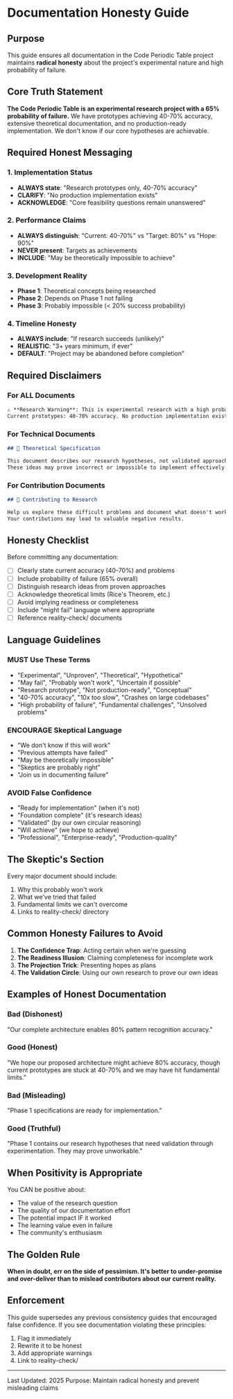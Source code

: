 # Documentation Honesty Guide

## Purpose

This guide ensures all documentation in the Code Periodic Table project maintains **radical honesty** about the project's experimental nature and high probability of failure.

## Core Truth Statement

**The Code Periodic Table is an experimental research project with a 65% probability of failure.** We have prototypes achieving 40-70% accuracy, extensive theoretical documentation, and no production-ready implementation. We don't know if our core hypotheses are achievable.

## Required Honest Messaging

### 1. Implementation Status
- **ALWAYS state**: "Research prototypes only, 40-70% accuracy"
- **CLARIFY**: "No production implementation exists"
- **ACKNOWLEDGE**: "Core feasibility questions remain unanswered"

### 2. Performance Claims
- **ALWAYS distinguish**: "Current: 40-70%" vs "Target: 80%" vs "Hope: 90%"
- **NEVER present**: Targets as achievements
- **INCLUDE**: "May be theoretically impossible to achieve"

### 3. Development Reality
- **Phase 1**: Theoretical concepts being researched
- **Phase 2**: Depends on Phase 1 not failing
- **Phase 3**: Probably impossible (< 20% success probability)

### 4. Timeline Honesty
- **ALWAYS include**: "If research succeeds (unlikely)"
- **REALISTIC**: "3+ years minimum, if ever"
- **DEFAULT**: "Project may be abandoned before completion"

## Required Disclaimers

### For ALL Documents
```markdown
⚠️ **Research Warning**: This is experimental research with a high probability of failure.
Current prototypes: 40-70% accuracy. No production implementation exists.
```

### For Technical Documents
```markdown
## 🔬 Theoretical Specification

This document describes our research hypotheses, not validated approaches.
These ideas may prove incorrect or impossible to implement effectively.
```

### For Contribution Documents
```markdown
## 🤝 Contributing to Research

Help us explore these difficult problems and document what doesn't work.
Your contributions may lead to valuable negative results.
```

## Honesty Checklist

Before committing any documentation:

- [ ] Clearly state current accuracy (40-70%) and problems
- [ ] Include probability of failure (65% overall)
- [ ] Distinguish research ideas from proven approaches
- [ ] Acknowledge theoretical limits (Rice's Theorem, etc.)
- [ ] Avoid implying readiness or completeness
- [ ] Include "might fail" language where appropriate
- [ ] Reference reality-check/ documents

## Language Guidelines

### MUST Use These Terms
- "Experimental", "Unproven", "Theoretical", "Hypothetical"
- "May fail", "Probably won't work", "Uncertain if possible"
- "Research prototype", "Not production-ready", "Conceptual"
- "40-70% accuracy", "10x too slow", "Crashes on large codebases"
- "High probability of failure", "Fundamental challenges", "Unsolved problems"

### ENCOURAGE Skeptical Language
- "We don't know if this will work"
- "Previous attempts have failed"
- "May be theoretically impossible"
- "Skeptics are probably right"
- "Join us in documenting failure"

### AVOID False Confidence
- "Ready for implementation" (when it's not)
- "Foundation complete" (it's research ideas)
- "Validated" (by our own circular reasoning)
- "Will achieve" (we hope to achieve)
- "Professional", "Enterprise-ready", "Production-quality"

## The Skeptic's Section

Every major document should include:
1. Why this probably won't work
2. What we've tried that failed
3. Fundamental limits we can't overcome
4. Links to reality-check/ directory

## Common Honesty Failures to Avoid

1. **The Confidence Trap**: Acting certain when we're guessing
2. **The Readiness Illusion**: Claiming completeness for incomplete work
3. **The Projection Trick**: Presenting hopes as plans
4. **The Validation Circle**: Using our own research to prove our own ideas

## Examples of Honest Documentation

### Bad (Dishonest)
"Our complete architecture enables 80% pattern recognition accuracy."

### Good (Honest)
"We hope our proposed architecture might achieve 80% accuracy, though current prototypes are stuck at 40-70% and we may have hit fundamental limits."

### Bad (Misleading)
"Phase 1 specifications are ready for implementation."

### Good (Truthful)
"Phase 1 contains our research hypotheses that need validation through experimentation. They may prove unworkable."

## When Positivity is Appropriate

You CAN be positive about:
- The value of the research question
- The quality of our documentation effort
- The potential impact IF it worked
- The learning value even in failure
- The community's enthusiasm

## The Golden Rule

**When in doubt, err on the side of pessimism. It's better to under-promise and over-deliver than to mislead contributors about our current reality.**

## Enforcement

This guide supersedes any previous consistency guides that encouraged false confidence. If you see documentation violating these principles:
1. Flag it immediately
2. Rewrite it to be honest
3. Add appropriate warnings
4. Link to reality-check/

---

Last Updated: 2025
Purpose: Maintain radical honesty and prevent misleading claims